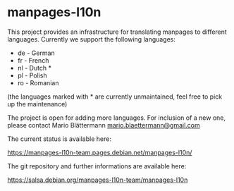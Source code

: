 # manpages-l10n

This project provides an infrastructure for translating manpages to different
languages. Currently we support the following languages:

*  de - German
*  fr - French
*  nl - Dutch *
*  pl - Polish
*  ro - Romanian

(the languages marked with * are currently unmaintained, feel free to pick up
the maintenance)

The project is open for adding more languages. For inclusion of a new one,
please contact Mario Blättermann <mario.blaettermann@gmail.com> 

The current status is available here:

https://manpages-l10n-team.pages.debian.net/manpages-l10n/

The git repository and further informations are available here:

https://salsa.debian.org/manpages-l10n-team/manpages-l10n
